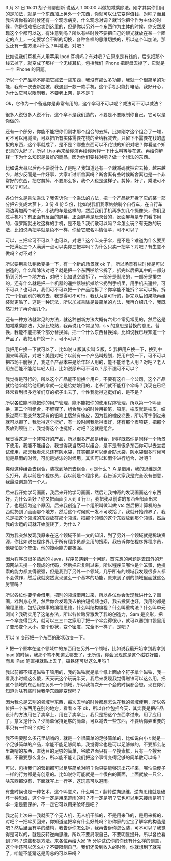 3 月 31 日 15:01 胡子哥聊创新
说话人 1 00:00
叫做加减乘除法。刚才其实你们用的是加法，就是一个东西加上另外一个东西，你就可以让它变得值钱，对吧？而且我告诉你有的时候还有一个观念病变，什么观念对调？就当你把伞作为主体的时候，你是很难把它卖到这里的，但是你以另外一个东西作为主体的时候，你突然发现这个伞都可以送，有注意到吗？所以有些时候不要把自己的眼光就放在某一个固定的点上，一定要学会不断的切换，各种各样的思维切换的，所以这个叫加法，那么还有一些方法叫什么？叫减法，对吧？

比如说我们耳机有人用苹果 Ipod 耳机吗？有对吧？它原来是有线的，后来把那个线去掉了，就变成了那样一个无线耳机，包括我们 iPhone 把键盘去掉了，它就是一个 iPhone 的问题。

所以一个产品能不能把它减去一些东西，我没有那么多功能，我就一个很简单的功能，我有一次去新加坡，我遇到一款一款手机，这个手机只能打电话，我好开心，为什么它可以限制我，不要老上网，是不是？

Ok，它作为一个备选你是非常有用的，这个伞可不可以呢？减法可不可以减法？

很多人说很多人说不行，这个伞不是我们造的，不要是不要限制你自己，它可以是你做的。

还有一个部分，你能不能把你们刚才那个组合的去掉，比如刚才这个组合了一堆，可不可以用减法，可以把所有实体需要花钱的全给我减去，只留下不需要花钱的虚拟的东西，这个事就成了，是不是？哪些东西可以不花钱的知识对吧？你看这个知识真的太好了，所以 Lisa 再来给你演再给你解释一下什么叫等等在这。再给你解释一下为什么知识是最好的商品，因为他们要钱对吧？做一个想法的东西。

比如说大哥以后再不要说什么了是吧？我知道还有一个就减码就把它去掉，越来越少，越少反而是一件好事，大家听过断舍离吗？断舍离有些时候断舍离也是一个非常好的东西，把它剪掉，不要那么多，我个人也是这样子。剪掉，好了，乘法可不可以？可以。

各位什么是乘法乘法？我告诉你一个乘法的方法，把一个产品拆开拆了它的某一部分把它变成大萝卜，3 份 4 份 5 份，比如说我们我家姑娘骑个自行车，在自行车两边再加两个轮子，小孩的车是这样的，然后我们手机再多加几个摄像头，你们见过手机吗？有正面有反面的屏幕，正面屏幕是玩录音的，反面屏幕是专门看书用的，俄罗斯就出过这样的手机，是不是？我们散可以吗？伞怎么玩？有无数的玩法，比如说两把伞就是色不一样，你给它取名叫情侣伞，可不可以？

可以，三把伞可不可以？也可以，对吧？这个叫亲子伞，是不是？难道为什么要买一把满足三个人满满一点可以卖你三把伞吗？为什么只卖一把伞？对吧？有生意不做吗？对不对？

所以要用乘法稍微变换一下，有一个新的场景就 ok 了，所以场景有些时候是可以创造的，什么叫除法对吧？就是把一个东西啪给它拆了，拆完以后把其中的一部分扔到另外一个地方去，对吧？比如说空调拆了，一部分是制冷的，一部分是排空的，还有什么就是把一个机器的遥控器啪拆掉给它扔到手机里，用手机去遥控，可不可以？也可以，我们可不可以把一个产品给拆了？你伞能不能拆？伞可以拆，拆完一个扔到别的地方去，我觉得可不可行，我认为是可行的，拆完以后如果能再组装就更酷了，这是一种玩法，所以加减乘除是最简单的方法，我再介绍几个，我既然打开了再介绍几个。

还有一种方法就常见的方法，就这种创新方法大概有六七个常见常见的，然后这是加减乘乘除法，大家比较熟，我再说几个常见的，s s 的意思是替换的意思。替换，我能不能把某个部分替换掉，把一个什么东西替换掉，比如说我已经知道一个产品了，我把用户换一下，可不可以？

我把用户换一下就可以了，比如说 u 版其实叫 5 版，5 我把用户换一下，换到中国来叫滴滴，对吧？美团对吧？以前有一个产品叫规划，把用户换一下，可不可以把市场干脆换了，我这个产品本来是给年轻人用的，能不能给老人用？对吧？老人用东西能不能给年轻人用，比如说尿布可不可以？尿不湿可不可以？

我觉得是可行的，所以这个产品能不能换个用户，不要有这样一个公司，这个产品就给他伞就给他用的伞就一定是给姑娘用的，老爷们就不能打个伞吗？我现在已经经常看到很多老爷们穿的裙子出去了，个性我觉得这挺好的，是不是？

所以各位能不能把你的用户管理，能不能把你的使用程序管理，所以第一个叫替换，第二个叫组合，不解释了，组合我小的时候用铅笔，铅笔，橡皮就是橡皮，结果过两年我突然发现有的铅笔上居然有橡皮，因为我的橡皮老丢，所以写字倒过来就可以擦了，我觉得这个挺好，有一段时间我觉得很好，还有那个表项链，把那个表放到项链上，我觉得这个也挺好，对吧？这就是组合。

我觉得这是一个非常好的产品，所以很多产品是组合，同样既然你是同样一个场景下使用，我能不能组合，我觉得我当然可以组合，是不是有很多东西你可以去尝尝试使用，那天我看朱总还有防水袋，其实都是可以组合防水袋，防水袋很多时候可能是暴雨的时候，可能是游泳的时候用，其实可以和雨伞进行组合，对吧？

类似这种组合去组合，装找到场景去组合，a 是什么？ A 是借用，我的思维是怎么打开，我以前是个程序员，我以前是个程序员，我告诉大家我是完全没有创意，我最没创意的一个人。

后来我开始学习画画，我后来开始学习画画，然后让我神奇的发现画画这个东西好，为什么会好？你又把画画引入到 it 行业，我把我以前讲的东西全部画出来了，也是因为这个原因，后来我创造了一个组织叫做叫做 vtc 然后把计算机的东西就扔到了画画那个地方，然后这个时候就一发不可收拾了，我就开始跨界了，我总是把这个领域的东西放在那个领域，把那个领域的这个东西放到那个领域，然后我的命运的词就开始旋转了，为什么？

因为我突然发现我原来在这个领域不值一文的知识，到了另外一个领域就是稀缺资源，你比如说在程序界几乎所有程序员都会用的搜索，我告诉你在程序界程序员，他哪怕是个笨蛋，他的搜索能力都极强。

因为程序员很多熟悉的 Java，程序员遇到一个问题，首先想的问题是去国外的开源网站去搜一个现成的代码，然后把它复制过来，所以程序员哪怕是个笨蛋，他搜索的能力都变得很强，但是我到了另外一个领域，几乎所有的领域我发现很多人都不会做作，然后我就突然发现这么一个基本的功能，原来到了别的领域里面就这么厉害吗？

所以各位你要学会借用，把别的领域借用过来，所以各位你会发现我讲什么？画画，戏剧身心灵，然后你会发现我去拍拍短视频也好，我去投资也好，我用的都是编程思维，包括我做事的编程思维，什么叫结构编程？什么叫重构法？什么叫单元测试？我确实用了这笔办法，所以各位跨界激发了我的创造力，Sam 是变形，把一个伞变得巨大，就可以三三口之家用了把一个伞变得很小，就可以塞到口袋里用了变形变个大小，变个形状，变个密度，完全不一样了，是吧？

所以 m 变形把一个东西的形状改变一下。

P 把一个原本在这个领域中的东西用在另外一个领域，比如说我最开始拿到我拿到 Ipad 的时候，我那个笔不知道丢哪去了，无所谓，你会发现这是这个磁铁好酷，而且 iPad 笔直接就贴上去了，磁铁还可以这么用吗？

我以前都不知道磁铁干嘛用的，我的磁铁就是拿个纸上面放个钉子拿个磁铁，我一看我小时候这么傻，天天玩这个玩玩半天，我后来发现我觉得磁铁可以这么用，把这个领域的东西用在另外一个领域，所以我每次开一个会的时候都会想，现在你们知道为啥有些时候我学东西能变现吗？

因为我总是去别的领域学东西，每次去学的时候都想怎么在我的领域使用，所以各位把一个东西用在别的地方，看看 o 不 ok，所以各位包括今天，其实我是把产品设计的方法用在了卖伞上，用在了卖伞上，我只是把这个东西拿过来，用了应用了，意义是什么？少简单保持足够的简单，可以减去一些东西，不要给你弄重要的事只有一件吗？对吧？

我不需要那么多花里胡哨的，就是一个很简单的足够简单的，比如说白小 t 就是一个足够简单的产品，伞能不能足够简单，我觉得伞也是可以足够做的，不要那么花里胡哨的东西，直达目的足够的简单，谷歌界面只有一个搜索框，只有一个搜索框，不需要那么复杂，所以能不能让我们把这个事情变得足够的简单散可以吗？

可以，包括我们的营销都可以足够简单对吧？你只要能够玩出花样来，哪怕像傻子一样的行为都是有创意的。比如说你可能就是一个很白的画面，上面就放一只伞，啥东西都没有，下面就写上一行字，这玩意可以避雨。

有些时候也是一种艺术，这个叫意义，什么叫二 r 翻转逆向思维，逆向思维就是破坏一种思维，这个伞一定是用来遮雨的吗？不一定是吧？它也可以用来接雨是吧？伞一定是要保护，不一定它可以用来破坏是吧？

我之前上次来一我就买了个无人机，无人机干嘛的，不是用来飞的，是用来拆的，对吧？一把伞买回来，你知道这把伞有什么好处吗？带你家的宝宝了解伞的构造是吧？然后里面有伞的结构，我告诉你怎么拆，我再告诉你怎么装，可不可以？我觉得是可以的，就是反转逆向思维，所以不要局限自己，不要明显提升。所以各位看到了吗？这些都是方法。来各位再给大家 15 分钟试试你的你还有什么样的创意，这个伞还可以怎么办？不要限制自己。我们还没到收入的时候，你就想到了就完了，咱能不能猜这是周总的可以采吗？
